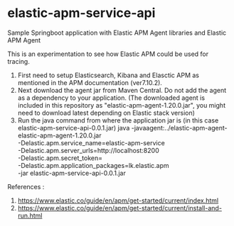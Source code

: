 # elastic-apm-service-api
Sample Springboot application with Elastic APM Agent libraries and Elastic APM Agent

This is an experimentation to see how Elastic APM could be used for tracing.

1) First need to setup Elasticsearch, Kibana and Elasctic APM as mentioned in the APM documentation (ver7.10.2).
2) Next download the agent jar from Maven Central. Do not add the agent as a dependency to your application.
(The downloaded agent is included in this repository as "elastic-apm-agent-1.20.0.jar", you might need to download latest depending on Elastic stack version)
3) Run the java command from where the application jar is (in this case elastic-apm-service-api-0.0.1.jar)
java -javaagent:../elastic-apm-agent-elastic-apm-agent-1.20.0.jar \
	 -Delastic.apm.service_name=elastic-apm-service \
     -Delastic.apm.server_urls=http://localhost:8200 \
     -Delastic.apm.secret_token= \
     -Delastic.apm.application_packages=lk.elastic.apm \
     -jar elastic-apm-service-api-0.0.1.jar



References :<br>
1) https://www.elastic.co/guide/en/apm/get-started/current/index.html
2) https://www.elastic.co/guide/en/apm/get-started/current/install-and-run.html
